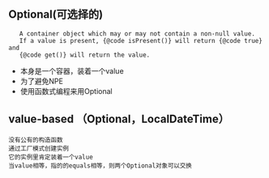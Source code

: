## Optional(可选择的)

       A container object which may or may not contain a non-null value.
       If a value is present, {@code isPresent()} will return {@code true} and
       {@code get()} will return the value.
       
* 本身是一个容器，装着一个value       
* 为了避免NPE
* 使用函数式编程来用Optional

## value-based （Optional，LocalDateTime）
    没有公有的构造函数
    通过工厂模式创建实例
    它的实例里肯定装着一个value
    当value相等，指的的equals相等，则两个Optional对象可以交换